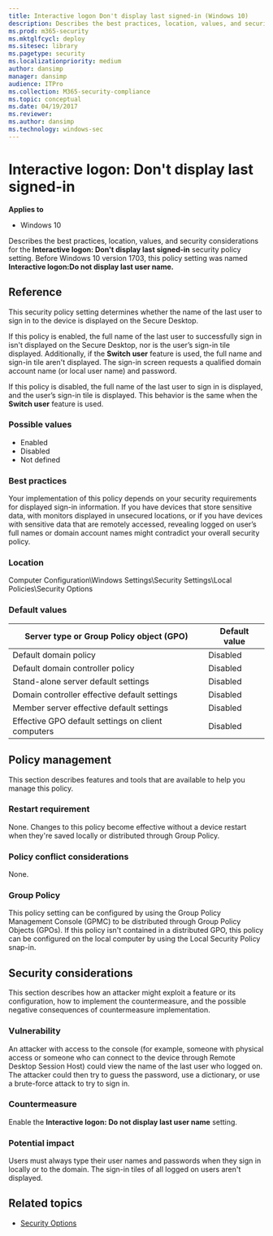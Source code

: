 ```yaml
---
title: Interactive logon Don't display last signed-in (Windows 10)
description: Describes the best practices, location, values, and security considerations for the Interactive logon Don't display last user name security policy setting.
ms.prod: m365-security
ms.mktglfcycl: deploy
ms.sitesec: library
ms.pagetype: security
ms.localizationpriority: medium
author: dansimp
manager: dansimp
audience: ITPro
ms.collection: M365-security-compliance
ms.topic: conceptual
ms.date: 04/19/2017
ms.reviewer: 
ms.author: dansimp
ms.technology: windows-sec
---
```


# Interactive logon: Don't display last signed-in

**Applies to**
-   Windows 10

Describes the best practices, location, values, and security considerations for the **Interactive logon: Don't display last signed-in** security policy setting. Before Windows 10 version 1703, this policy setting was named **Interactive logon:Do not display last user name.**

## Reference

This security policy setting determines whether the name of the last user to sign in to the device is displayed on the Secure Desktop.

If this policy is enabled, the full name of the last user to successfully sign in isn't displayed on the Secure Desktop, nor is the user’s sign-in tile displayed. Additionally, if the **Switch user** feature is used, the full name and sign-in tile aren't displayed. The sign-in screen requests a qualified domain account name (or local user name) and password.

If this policy is disabled, the full name of the last user to sign in is displayed, and the user’s sign-in tile is displayed. This behavior is the same when the **Switch user** feature is used.

### Possible values

-   Enabled
-   Disabled
-   Not defined

### Best practices

Your implementation of this policy depends on your security requirements for displayed sign-in information. If you have devices that store sensitive data, with monitors displayed in unsecured locations, or if you have devices with sensitive data that are remotely accessed, revealing logged on user’s full names or domain account names might contradict your overall security policy.

### Location

Computer Configuration\\Windows Settings\\Security Settings\\Local Policies\\Security Options

### Default values

| Server type or Group Policy object (GPO) | Default value|
| - | - |
| Default domain policy| Disabled|
| Default domain controller policy| Disabled|
| Stand-alone server default settings | Disabled|
| Domain controller effective default settings | Disabled|
| Member server effective default settings | Disabled|
| Effective GPO default settings on client computers | Disabled|
 
## Policy management

This section describes features and tools that are available to help you manage this policy.

### Restart requirement

None. Changes to this policy become effective without a device restart when they're saved locally or distributed through Group Policy.

### Policy conflict considerations

None.

### Group Policy

This policy setting can be configured by using the Group Policy Management Console (GPMC) to be distributed through Group Policy Objects (GPOs). If this policy isn't contained in a distributed GPO, this policy can be configured on the local computer by using the Local Security Policy snap-in.

## Security considerations

This section describes how an attacker might exploit a feature or its configuration, how to implement the countermeasure, and the possible negative consequences of countermeasure implementation.

### Vulnerability

An attacker with access to the console (for example, someone with physical access or someone who can connect to the device through Remote Desktop Session Host) could view the name of the last user who logged on. The attacker could then try to guess the password, use a dictionary, or use a brute-force attack to try to sign in.

### Countermeasure

Enable the **Interactive logon: Do not display last user name** setting.

### Potential impact

Users must always type their user names and passwords when they sign in locally or to the domain. The sign-in tiles of all logged on users aren't displayed.

## Related topics

- [Security Options](security-options.md)
